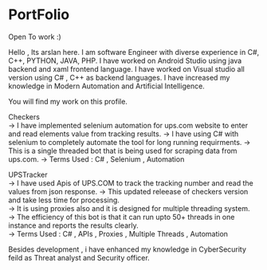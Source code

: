 # PortFolio

Open To work :) 

Hello , Its arslan here.
I am software Engineer with diverse experience in C#, C++, PYTHON, JAVA, PHP.
I have worked on Android Studio using java backend and xaml frontend language.
I have worked on Visual studio all version using C# , C++ as backend languages.
I have increased my knowledge in Modern Automation and Artificial Intelligence.

You will find my work on this profile.

Checkers         
-> I have implemented selenium automation for ups.com website to enter and read elements value from tracking results.
-> I have using C# with selenium to completely automate the tool for long running requirments.
-> This is a single threaded bot that is being used for scraping data from ups.com.
-> Terms Used : C# , Selenium , Automation

UPSTracker         
-> I have used Apis of UPS.COM to track the tracking number and read the values from json response.
-> This updated releease of checkers version and take less time for processing.           
-> It is using proxies also and it is designed for multiple threading system.           
-> The efficiency of this bot is that it can run upto 50+ threads in one instance and reports the results clearly.                   
-> Terms Used : C# , APIs , Proxies , Multiple Threads , Automation 

Besides development , i have enhanced my knowledge in CyberSecurity feild as Threat analyst and Security officer.
